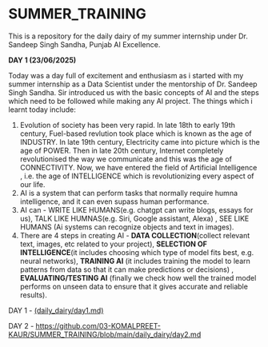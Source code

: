 # SUMMER_TRAINING
This is a repository for the daily dairy of my summer internship under Dr. Sandeep Singh Sandha, Punjab AI Excellence.

**DAY 1 (23/06/2025)**

Today was a day full of excitement and enthusiasm as i started with my summer internship as a Data Scientist under the mentorship of Dr. Sandeep Singh Sandha.
Sir introduced us with the basic concepts of AI and the steps which need to be followed while making any AI project. 
The things which i learnt today include:
1) Evolution of society has been very rapid. In late 18th to early 19th century, Fuel-based revlution took place which is known as the age of INDUSTRY. In late 19th century, Electricity came into picture which is the age of POWER. Then in late 20th century, Internet completely revolutionised the way we communicate and this was the age of CONNECTIVITY. Now, we have entered the field of Artificial Intelligence , i.e. the age of INTELLIGENCE which is revolutionizing every aspect of our life.
2) AI is a system that can perform tasks that normally require humna intelligence, and it can even supass human performance.
3) AI can - WRITE LIKE HUMANS(e.g. chatgpt can write blogs, essays for us), TALK LIKE HUMNAS(e.g. Siri, Google assistant, Alexa) , SEE LIKE HUMANS (Ai systems can recognize objects and text in images).
4) There are 4 steps in creating AI - **DATA COLLECTION**(collect relevant text, images, etc related to your project), **SELECTION OF INTELLIGENCE**(it includes choosing which type of model fits best, e.g. neural networks), **TRAINING AI** (it includes training the model to learn patterns from data so that it can make predictions or decisions) , **EVALUATING/TESTING AI** (finally we check how well the trained model performs on unseen data to ensure that it gives accurate and reliable results).

DAY 1 - [(daily_dairy/day1.md)](https://github.com/03-KOMALPREET-KAUR/SUMMER_TRAINING/commit/65175e1ab9bb6a1efbf43abc9f45b1ec174431cc)

DAY 2 - https://github.com/03-KOMALPREET-KAUR/SUMMER_TRAINING/blob/main/daily_dairy/day2.md

